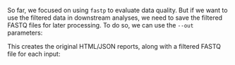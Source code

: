 <script>
import Execute from "$components/Execute.svelte";
</script>

So far, we focused on using `fastp` to evaluate data quality. But if we want to use the filtered data in downstream analyses, we need to save the filtered FASTQ files for later processing. To do so, we can use the `--out` parameters:

<Execute command="fastp \ --in1 HG004_R1.fastq.gz \ --in2 HG004_R2.fastq.gz \ --out1 HG004_R1_filtered.fastq.gz \ --out2 HG004_R2_filtered.fastq.gz" />

This creates the original HTML/JSON reports, along with a filtered FASTQ file for each input: <Execute inline command="ls -l" />
